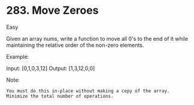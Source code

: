 # 283. Move Zeroes
Easy

Given an array nums, write a function to move all 0's to the end of it while maintaining the relative order of the non-zero elements.

Example:

Input: [0,1,0,3,12]
Output: [1,3,12,0,0]

Note:

    You must do this in-place without making a copy of the array.
    Minimize the total number of operations.



